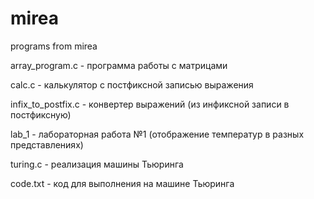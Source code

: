 # mirea
programs from mirea

array_program.c      - программа работы с матрицами

calc.c               - калькулятор с постфиксной записью выражения

infix_to_postfix.c   - конвертер выражений (из инфиксной записи в постфиксную)

lab_1                - лабораторная работа №1 (отображение температур в разных представлениях)



turing.c             - реализация машины Тьюринга

code.txt             - код для выполнения на машине Тьюринга
